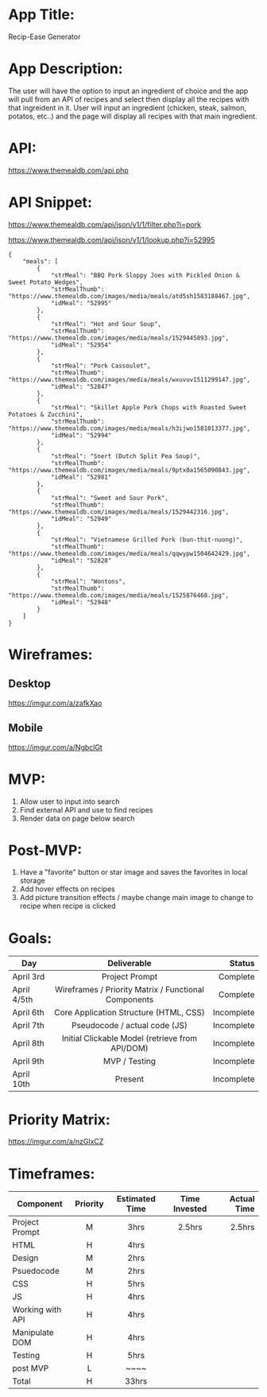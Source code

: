 # App Title: 

Recip-Ease Generator

# App Description: 

The user will have the option to input an ingredient of choice and the app will pull from an API of recipes and select then display all the recipes with that ingreident in it.
User will input an ingredient (chicken, steak, salmon, potatos, etc..) and the page will display all recipes with that main ingredient.

# API: 

https://www.themealdb.com/api.php


# API Snippet: 


https://www.themealdb.com/api/json/v1/1/filter.php?i=pork

https://www.themealdb.com/api/json/v1/1/lookup.php?i=52995

```
{
    "meals": [
        {
            "strMeal": "BBQ Pork Sloppy Joes with Pickled Onion & Sweet Potato Wedges",
            "strMealThumb": "https://www.themealdb.com/images/media/meals/atd5sh1583188467.jpg",
            "idMeal": "52995"
        },
        {
            "strMeal": "Hot and Sour Soup",
            "strMealThumb": "https://www.themealdb.com/images/media/meals/1529445893.jpg",
            "idMeal": "52954"
        },
        {
            "strMeal": "Pork Cassoulet",
            "strMealThumb": "https://www.themealdb.com/images/media/meals/wxuvuv1511299147.jpg",
            "idMeal": "52847"
        },
        {
            "strMeal": "Skillet Apple Pork Chops with Roasted Sweet Potatoes & Zucchini",
            "strMealThumb": "https://www.themealdb.com/images/media/meals/h3ijwo1581013377.jpg",
            "idMeal": "52994"
        },
        {
            "strMeal": "Snert (Dutch Split Pea Soup)",
            "strMealThumb": "https://www.themealdb.com/images/media/meals/9ptx0a1565090843.jpg",
            "idMeal": "52981"
        },
        {
            "strMeal": "Sweet and Sour Pork",
            "strMealThumb": "https://www.themealdb.com/images/media/meals/1529442316.jpg",
            "idMeal": "52949"
        },
        {
            "strMeal": "Vietnamese Grilled Pork (bun-thit-nuong)",
            "strMealThumb": "https://www.themealdb.com/images/media/meals/qqwypw1504642429.jpg",
            "idMeal": "52828"
        },
        {
            "strMeal": "Wontons",
            "strMealThumb": "https://www.themealdb.com/images/media/meals/1525876468.jpg",
            "idMeal": "52948"
        }
    ]
}
```


# Wireframes: 

## Desktop
<!-- https://app.diagrams.net/#G1cXtZlDyh2oefCTbe6kmqAu9uKeNs5DSI -->

https://imgur.com/a/zafkXao

## Mobile
<!-- https://wireframe.cc/pro/edit/330765 -->

https://imgur.com/a/NgbclGt

# MVP: 

1) Allow user to input into search
2) Find external API and use to find recipes
3) Render data on page below search


# Post-MVP: 

1) Have a "favorite" button or star image and saves the favorites in local storage
2) Add hover effects on recipes
3) Add picture transition effects / maybe change main image to change to recipe when recipe is clicked

# Goals: 
|Day	       | Deliverable	                                        | Status     |
|--------------|:------------------------------------------------------:| ----------:|
|April 3rd	   | Project Prompt	                                        | Complete   |
|April 4/5th   | Wireframes / Priority Matrix / Functional Components	| Complete   |
|April 6th	   | Core Application Structure (HTML, CSS)	                | Incomplete |
|April 7th	   | Pseudocode / actual code (JS)                          | Incomplete |
|April 8th	   | Initial Clickable Model	 (retrieve from API/DOM)    | Incomplete |
|April 9th	   | MVP / Testing                                          | Incomplete |
|April 10th	   | Present	                                            | Incomplete |

# Priority Matrix: 

<!-- https://app.diagrams.net/#G1eahL1loI7Yy73Yxicmc9yj5gFxoKo2cn -->

https://imgur.com/a/nzGlxCZ

# Timeframes: 

| Component	        | Priority	| Estimated Time| Time Invested |  Actual Time  |
|-------------------|:---------:|:-------------:|:-------------:|--------------:|
| Project Prompt    |     M     |    3hrs       |    2.5hrs     |     2.5hrs    | 
| HTML              |     H     |    4hrs       |               |               |
| Design            |     M     |    2hrs       |               |               |
| Psuedocode        |     M     |    2hrs       |               |               |
| CSS               |     H     |    5hrs       |               |               |
| JS                |     H     |    4hrs       |               |               |
| Working with API	|     H	    |    4hrs       |               |               |
| Manipulate DOM    |     H     |    4hrs       |               |               |
| Testing           |     H     |    5hrs       |               |               |
| post MVP          |     L     |    ~~~~       |               |               |
| Total	            |     H	    |    33hrs      |	            |               |